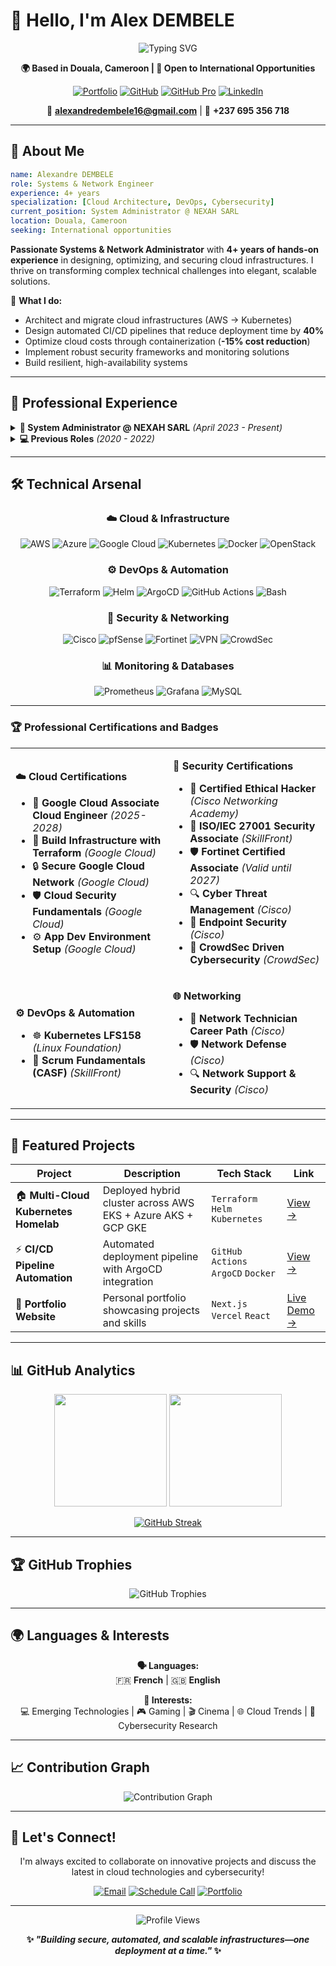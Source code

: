 # 👋 Hello, I'm Alex DEMBELE

<div align="center">

<img src="https://readme-typing-svg.herokuapp.com?font=Fira+Code&weight=600&size=24&duration=4000&pause=1000&color=00D9FF&center=true&vCenter=true&width=500&lines=Systems+%26+Network+Engineer;Cloud+%26+DevOps+Specialist;Cybersecurity+Professional;4%2B+Years+Experience" alt="Typing SVG" />

**🌍 Based in Douala, Cameroon | 🎯 Open to International Opportunities**

[![Portfolio](https://img.shields.io/badge/🌐_Portfolio-FF6B6B?style=for-the-badge&logo=vercel&logoColor=white)](https://alex-dembele-portofolio.vercel.app/)
[![GitHub](https://img.shields.io/badge/GitHub-171515?style=for-the-badge&logo=github&logoColor=white)](https://github.com/alex-dembele)
[![GitHub Pro](https://img.shields.io/badge/GitHub_Pro-24292e?style=for-the-badge&logo=github&logoColor=white)](https://github.com/alexNXH)
[![LinkedIn](https://img.shields.io/badge/LinkedIn-0077B5?style=for-the-badge&logo=linkedin&logoColor=white)](https://linkedin.com/in/alexandre-dembele-b80a01225)

📧 **alexandredembele16@gmail.com** | 📱 **+237 695 356 718**

</div>

---

## 🚀 About Me

```yaml
name: Alexandre DEMBELE
role: Systems & Network Engineer
experience: 4+ years
specialization: [Cloud Architecture, DevOps, Cybersecurity]
current_position: System Administrator @ NEXAH SARL
location: Douala, Cameroon
seeking: International opportunities
```

**Passionate Systems & Network Administrator** with **4+ years of hands-on experience** in designing, optimizing, and securing cloud infrastructures. I thrive on transforming complex technical challenges into elegant, scalable solutions.

🎯 **What I do:**
- Architect and migrate cloud infrastructures (AWS → Kubernetes)
- Design automated CI/CD pipelines that reduce deployment time by **40%**
- Optimize cloud costs through containerization (**-15% cost reduction**)
- Implement robust security frameworks and monitoring solutions
- Build resilient, high-availability systems

---

## 💼 Professional Experience

<details>
<summary><strong>🏢 System Administrator @ NEXAH SARL</strong> <em>(April 2023 - Present)</em></summary>

**Key Achievements:**
- 🔄 **Successfully migrated** AWS architecture to Kubernetes using EKS, Terraform, Helm, and ArgoCD
- ⚡ **Reduced deployment times by 40%** through GitHub Actions CI/CD automation
- 💰 **Cut cloud costs by 15%** via Docker & Kubernetes containerization
- 🛡️ **Enhanced security posture** with IAM policies, IPSec VPN, and comprehensive monitoring
- 📊 **Implemented observability** with Prometheus monitoring stack

**Technologies:** AWS (EC2, S3, IAM, VPC, RDS), Kubernetes, Docker, Terraform, Helm, ArgoCD, GitHub Actions

</details>

<details>
<summary><strong>💻 Previous Roles</strong> <em>(2020 - 2022)</em></summary>

**IT Intern @ COMETAL SA** *(Nov 2021 - Jan 2022)*
- Administered Windows Server systems and managed backup strategies

**Network Administrator Intern @ SAUNYA Cosmetics** *(Nov 2020 - Oct 2021)*
- Deployed private OpenStack cloud infrastructure
- Configured pfSense captive portal and datacenter with Proxmox cluster

</details>

---

## 🛠️ Technical Arsenal

<div align="center">

### ☁️ Cloud & Infrastructure
![AWS](https://img.shields.io/badge/AWS-FF9900?style=for-the-badge&logo=amazon-aws&logoColor=white)
![Azure](https://img.shields.io/badge/Microsoft_Azure-0078D4?style=for-the-badge&logo=microsoft-azure&logoColor=white)
![Google Cloud](https://img.shields.io/badge/Google_Cloud-4285F4?style=for-the-badge&logo=google-cloud&logoColor=white)
![Kubernetes](https://img.shields.io/badge/Kubernetes-326CE5?style=for-the-badge&logo=kubernetes&logoColor=white)
![Docker](https://img.shields.io/badge/Docker-2496ED?style=for-the-badge&logo=docker&logoColor=white)
![OpenStack](https://img.shields.io/badge/OpenStack-ED1944?style=for-the-badge&logo=openstack&logoColor=white)

### ⚙️ DevOps & Automation
![Terraform](https://img.shields.io/badge/Terraform-623CE4?style=for-the-badge&logo=terraform&logoColor=white)
![Helm](https://img.shields.io/badge/Helm-0F1689?style=for-the-badge&logo=helm&logoColor=white)
![ArgoCD](https://img.shields.io/badge/ArgoCD-EF7B4D?style=for-the-badge&logo=argo&logoColor=white)
![GitHub Actions](https://img.shields.io/badge/GitHub_Actions-2088FF?style=for-the-badge&logo=github-actions&logoColor=white)
![Bash](https://img.shields.io/badge/Bash_Scripting-4EAA25?style=for-the-badge&logo=gnu-bash&logoColor=white)

### 🔐 Security & Networking
![Cisco](https://img.shields.io/badge/Cisco-1BA0D7?style=for-the-badge&logo=cisco&logoColor=white)
![pfSense](https://img.shields.io/badge/pfSense-212121?style=for-the-badge&logo=pfsense&logoColor=white)
![Fortinet](https://img.shields.io/badge/Fortinet-EE3124?style=for-the-badge&logo=fortinet&logoColor=white)
![VPN](https://img.shields.io/badge/IPSec_VPN-0078D7?style=for-the-badge&logo=openvpn&logoColor=white)
![CrowdSec](https://img.shields.io/badge/CrowdSec-FF6B35?style=for-the-badge&logo=crowdsec&logoColor=white)

### 📊 Monitoring & Databases
![Prometheus](https://img.shields.io/badge/Prometheus-E6522C?style=for-the-badge&logo=prometheus&logoColor=white)
![Grafana](https://img.shields.io/badge/Grafana-F46800?style=for-the-badge&logo=grafana&logoColor=white)
![MySQL](https://img.shields.io/badge/MySQL-4479A1?style=for-the-badge&logo=mysql&logoColor=white)

</div>

---

### 🏆 Professional Certifications and Badges

<table>
<tr>
<td width="50%">

**☁️ Cloud Certifications**
- 🥇 **Google Cloud Associate Cloud Engineer** *(2025-2028)*
- 🔧 **Build Infrastructure with Terraform** *(Google Cloud)*
- 🔒 **Secure Google Cloud Network** *(Google Cloud)*
- 🛡️ **Cloud Security Fundamentals** *(Google Cloud)*
- ⚙️ **App Dev Environment Setup** *(Google Cloud)*

</td>
<td width="50%">

**🔐 Security Certifications**
- 🎯 **Certified Ethical Hacker** *(Cisco Networking Academy)*
- 📜 **ISO/IEC 27001 Security Associate** *(SkillFront)*
- 🛡️ **Fortinet Certified Associate** *(Valid until 2027)*
- 🔍 **Cyber Threat Management** *(Cisco)*
- 🛑 **Endpoint Security** *(Cisco)*
- 🥷 **CrowdSec Driven Cybersecurity** *(CrowdSec)*

</td>
</tr>
<tr>
<td width="50%">

**⚙️ DevOps & Automation**
- ☸️ **Kubernetes LFS158** *(Linux Foundation)*
- 🔄 **Scrum Fundamentals (CASF)** *(SkillFront)*

</td>
<td width="50%">

**🌐 Networking**
- 🔧 **Network Technician Career Path** *(Cisco)*
- 🛡️ **Network Defense** *(Cisco)*
- 🔍 **Network Support & Security** *(Cisco)*

</td>
</tr>
</table>

---

## 🚀 Featured Projects

<div align="center">

| Project | Description | Tech Stack | Link |
|---------|-------------|------------|------|
| 🏠 **Multi-Cloud Kubernetes Homelab** | Deployed hybrid cluster across AWS EKS + Azure AKS + GCP GKE | `Terraform` `Helm` `Kubernetes` | [View →](https://github.com/alex-dembele) |
| ⚡ **CI/CD Pipeline Automation** | Automated deployment pipeline with ArgoCD integration | `GitHub Actions` `ArgoCD` `Docker` | [View →](https://github.com/alex-dembele) |
| 🎯 **Portfolio Website** | Personal portfolio showcasing projects and skills | `Next.js` `Vercel` `React`  | [Live Demo →](https://alex-dembele-portofolio.vercel.app/) |

</div>

---

## 📊 GitHub Analytics

<div align="center">

<img height="180em" src="https://github-readme-stats.vercel.app/api?username=alex-dembele&show_icons=true&theme=tokyonight&include_all_commits=true&count_private=true"/>
<img height="180em" src="https://github-readme-stats.vercel.app/api/top-langs/?username=alex-dembele&layout=compact&langs_count=7&theme=tokyonight"/>

</div>

<div align="center">

[![GitHub Streak](https://github-readme-streak-stats.herokuapp.com/?user=alex-dembele&theme=tokyonight)](https://git.io/streak-stats)

</div>

---

## 🏆 GitHub Trophies
<div align="center">
  <img src="https://github-profile-trophy.vercel.app/?username=alex-dembele&theme=tokyonight&no-frame=true&margin-w=15&margin-h=15" alt="GitHub Trophies"/>
</div>

---

## 🌍 Languages & Interests

<div align="center">

**🗣️ Languages:**  
🇫🇷 **French** | 🇬🇧 **English**

**🎯 Interests:**  
💻 Emerging Technologies | 🎮 Gaming | 🎬 Cinema | 🌐 Cloud Trends | 🔐 Cybersecurity Research

</div>

---

## 📈 Contribution Graph
<div align="center">
  <img src="https://github-readme-activity-graph.vercel.app/graph?username=alex-dembele&theme=tokyo-night" alt="Contribution Graph"/>
</div>

---

## 🤝 Let's Connect!

<div align="center">

I'm always excited to collaborate on innovative projects and discuss the latest in cloud technologies and cybersecurity!

[![Email](https://img.shields.io/badge/Email_Me-D14836?style=for-the-badge&logo=gmail&logoColor=white)](mailto:alexandredembele16@gmail.com)
[![Schedule Call](https://img.shields.io/badge/Schedule_Call-00C851?style=for-the-badge&logo=whatsapp&logoColor=white)](tel:+237695356718)
[![Portfolio](https://img.shields.io/badge/View_Portfolio-FF6B6B?style=for-the-badge&logo=vercel&logoColor=white)](https://alex-dembele-portofolio.vercel.app/)

---

<img src="https://komarev.com/ghpvc/?username=alex-dembele&label=Profile%20Views&color=0e75b6&style=flat" alt="Profile Views" />

**✨ _"Building secure, automated, and scalable infrastructures—one deployment at a time."_ ✨**

</div>
